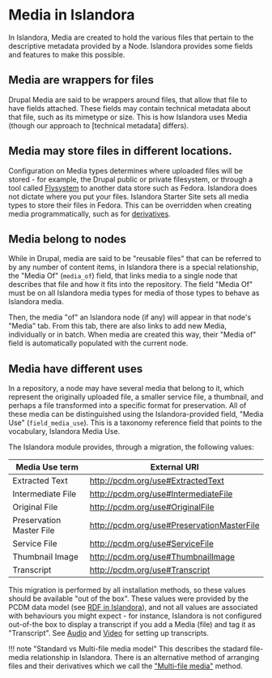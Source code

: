 # Media in Islandora

In Islandora, Media are created to hold the various files that pertain
to the descriptive metadata provided by a Node. Islandora provides some
fields and features to make this possible. 

## Media are wrappers for files

Drupal Media are said to be wrappers around files, that allow that file
to have fields attached. These fields may contain technical metadata
about that file, such as its mimetype or size. This is how Islandora
uses Media (though our approach to [technical metadata] differs). 


## Media may store files in different locations.

Configuration on Media types determines where uploaded files will be 
stored - for example, the Drupal public or private filesystem, or through
a tool called [Flysystem](../user-documentation/glossary.md#flysystem) to another data store such as Fedora. Islandora
does not dictate where you put your files. Islandora Starter Site
sets all media types to store their files in Fedora. 
This can be overridden when creating media programmatically, such as for 
[derivatives](derivatives.md). 

## Media belong to nodes

While in Drupal, media are said to be "reusable files" that can be 
referred to by any number of content items, in Islandora there is a
special relationship, the "Media Of" (`media_of`) field, that links 
media to a single node that describes that file and how it fits into the repository.
The field "Media Of" must be on all Islandora media types for media
of those types to behave as Islandora media. 

Then, the media "of" an Islandora node (if any) will appear in that 
node's "Media" tab. From this tab, there are also links 
to add new Media, individually or in batch. When media are created this way,
their "Media of" field is automatically populated with the current node. 

## Media have different uses

In a repository, a node may have several media that belong to it, which
represent the originally uploaded file, a smaller service file, a 
thumbnail, and perhaps a file transformed into a specific format for
preservation. All of these media can be distinguished using the 
Islandora-provided field, "Media Use" (`field_media_use`). This is a 
taxonomy reference field that points to the vocabulary, Islandora 
Media Use.

The Islandora module provides, through a migration, the following values:

| Media Use term           	| External URI          			|
|--------------------------	|--------------------------------------------	|
| Extracted Text           	| http://pcdm.org/use#ExtractedText          	|
| Intermediate File        	| http://pcdm.org/use#IntermediateFile       	|
| Original File            	| http://pcdm.org/use#OriginalFile           	|
| Preservation Master File 	| http://pcdm.org/use#PreservationMasterFile 	|
| Service File             	| http://pcdm.org/use#ServiceFile            	|
| Thumbnail Image          	| http://pcdm.org/use#ThumbnailImage         	|
| Transcript               	| http://pcdm.org/use#Transcript             	|

This migration is performed by all installation methods, so these values should
be available "out of the box". These values were provided by the PCDM data model
(see [RDF in Islandora](rdf.md)),
and not all values are associated with behaviours you might expect - for instance, 
Islandora is not configured out-of-the box to display a transcript if you add a 
Media (file) and tag it as "Transcript". See [Audio](../models/audio.md) and
[Video](../models/video.md) for setting up transcripts.

!!! note "Standard vs Multi-file media model"
    This describes the stadard file-media relationship in Islandora. 
    There is an alternative method of arranging files and their derivatives
    which we call the ["Multi-file media"](../user-documentation/media/#multi-file-media) method.


